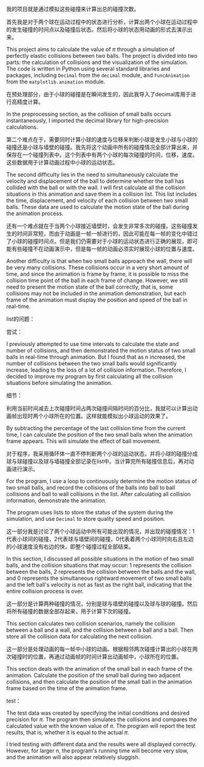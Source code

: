 我的项目就是通过模拟这些碰撞来计算出总的碰撞次数。

首先我是对于两个球在运动过程中的状态进行分析，计算出两个小球在运动过程中的发生碰撞的时间点以及碰撞后状态。然后将小球的状态用动画的形式去演示出来。

This project aims to calculate the value of $\pi$ through a simulation of perfectly elastic collisions between two balls. The project is divided into two parts: the calculation of collisions and the visualization of the simulation. The code is written in Python using several standard libraries and packages, including `Decimal` from the `decimal` module, and `FuncAnimation` from the `matplotlib.animation` module.





在预处理部分，由于小球的碰撞是在瞬间发生的，因此我导入了decimal库用于进行高精度计算。

In the preprocessing section, as the collision of small balls occurs instantaneously, I imported the decimal library for high-precision calculations.

第二个难点在于，需要同时计算小球的速度与位移来判断小球是发生小球与小球的碰撞还是小球与墙壁的碰撞。我先将这个动画中所有的碰撞情况全部计算出来，并保存在一个碰撞列表中。这个列表中有两个小球的每次碰撞的时间，位移，速度。这些数据用于计算动画过程中小球的运动状态。

The second difficulty lies in the need to simultaneously calculate the velocity and displacement of the ball to determine whether the ball has collided with the ball or with the wall. I will first calculate all the collision situations in this animation and save them in a collision list. This list includes the time, displacement, and velocity of each collision between two small balls. These data are used to calculate the motion state of the ball during the animation process.

还有一个难点就在于当两个小球接近墙壁时，会发生非常多次的碰撞。这些碰撞发生的时间非常短，而由于动画是一帧一帧进行的，因此可能在每一帧的变化中错过了小球的碰撞时间点。但是我们仍需要对于小球的运动状态进行正确的展现，即可能有些碰撞不在动画演示中，但是每一帧的动画必须实时展现小球的位置与速度。

Another difficulty is that when two small balls approach the wall, there will be very many collisions. These collisions occur in a very short amount of time, and since the animation is frame by frame, it is possible to miss the collision time point of the ball in each frame of change. However, we still need to present the motion state of the ball correctly, that is, some collisions may not be included in the animation demonstration, but each frame of the animation must display the position and speed of the ball in real-time.



list的问题：





尝试：

I previously attempted to use time intervals to calculate the state and number of collisions, and then demonstrated the motion status of two small balls in real-time through animation. But I found that as n increased, the number of collisions between the two small balls would significantly increase, leading to the loss of a lot of collision information. Therefore, I decided to improve my program by first calculating all the collision situations before simulating the animation.





细节：

利用当前时间减去上次碰撞时间占两次碰撞间隔时间的百分比，我就可以计算出动画帧出现时两个小球所在的位置。这样就能模拟出小球运动的效果了。

By subtracting the percentage of the last collision time from the current time, I can calculate the position of the two small balls when the animation frame appears. This will simulate the effect of ball movement.



对于程序，我采用循环体一直不停判断两个小球的运动状态，并将小球的碰撞分成球与球碰撞以及球与墙碰撞全部记录在list中。当计算完所有碰撞信息后，再对动画进行演示。

For the program, I use a loop to continuously determine the motion status of two small balls, and record the collisions of the balls into ball to ball collisions and ball to wall collisions in the list. After calculating all collision information, demonstrate the animation.

 The program uses lists to store the status of the system during the simulation, and use `Decimal` to store quality speed and position.



这一部分我是讨论了两个小球运动中所有可能出现的情况，并出现的碰撞情况：1代表小球间的碰撞，2代表球与墙壁间的碰撞，0代表着两个小球同时向右且左边的小球速度没有右边的快，即整个碰撞过程全部结束。

In this section, I discussed all possible situations in the motion of two small balls, and the collision situations that may occur: 1 represents the collision between the balls, 2 represents the collision between the balls and the wall, and 0 represents the simultaneous rightward movement of two small balls and the left ball's velocity is not as fast as the right ball, indicating that the entire collision process is over.



这一部分是计算两种碰撞的情况，分别是球与墙壁的碰撞以及球与球的碰撞。然后将所有碰撞的数据全部存起来，用于计算下次的碰撞。

This section calculates two collision scenarios, namely the collision between a ball and a wall, and the collision between a ball and a ball. Then store all the collision data for calculating the next collision.



这一部分是处理动画的每一帧中小球的动画。根据相邻两次碰撞计算出的小球在两次碰撞时的位置，再通过动画帧的时间计算出动画帧中，小球所在的位置。

This section deals with the animation of the small ball in each frame of the animation. Calculate the position of the small ball during two adjacent collisions, and then calculate the position of the small ball in the animation frame based on the time of the animation frame.



test：

The test data was created by specifying the initial conditions and desired precision for $\pi$. The program then simulates the collisions and compares the calculated value with the known value of $\pi$. The program will report the test results, that is, whether it is equal to the actual $\pi$.



I tried testing with different data and the results were all displayed correctly. However, for larger n, the program's running time will become very slow, and the animation will also appear relatively sluggish.